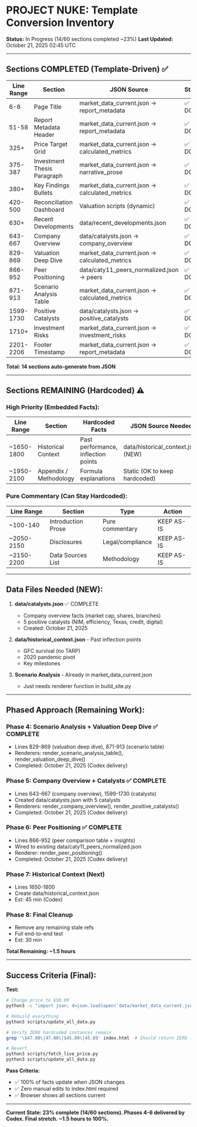 # PROJECT NUKE: Template Conversion Inventory

**Status:** In Progress (14/60 sections completed ~23%)
**Last Updated:** October 21, 2025 02:45 UTC

---

## Sections COMPLETED (Template-Driven) ✅

| Line Range | Section | JSON Source | Status |
|------------|---------|-------------|--------|
| 6-8 | Page Title | market_data_current.json → report_metadata | ✅ DONE |
| 51-58 | Report Metadata Header | market_data_current.json → report_metadata | ✅ DONE |
| 325+ | Price Target Grid | market_data_current.json → calculated_metrics | ✅ DONE |
| 375-387 | Investment Thesis Paragraph | market_data_current.json → narrative_prose | ✅ DONE |
| 380+ | Key Findings Bullets | market_data_current.json → calculated_metrics | ✅ DONE |
| 420-500 | Reconciliation Dashboard | Valuation scripts (dynamic) | ✅ DONE |
| 630+ | Recent Developments | data/recent_developments.json | ✅ DONE |
| 643-667 | Company Overview | data/catalysts.json → company_overview | ✅ DONE |
| 829-869 | Valuation Deep Dive | market_data_current.json → calculated_metrics | ✅ DONE |
| 866-952 | Peer Positioning | data/caty11_peers_normalized.json → peers | ✅ DONE |
| 871-913 | Scenario Analysis Table | market_data_current.json → calculated_metrics | ✅ DONE |
| 1599-1730 | Positive Catalysts | data/catalysts.json → positive_catalysts | ✅ DONE |
| 1710+ | Investment Risks | market_data_current.json → investment_risks | ✅ DONE |
| 2201-2206 | Footer Timestamp | market_data_current.json → report_metadata | ✅ DONE |

**Total: 14 sections auto-generate from JSON**

---

## Sections REMAINING (Hardcoded) ⚠️

### High Priority (Embedded Facts):

| Line Range | Section | Hardcoded Facts | JSON Source Needed | Priority |
|------------|---------|-----------------|-------------------|----------|
| ~1650-1800 | Historical Context | Past performance, inflection points | data/historical_context.json (NEW) | MEDIUM |
| ~1950-2100 | Appendix / Methodology | Formula explanations | Static (OK to keep hardcoded) | LOW |

### Pure Commentary (Can Stay Hardcoded):

| Line Range | Section | Type | Action |
|------------|---------|------|--------|
| ~100-140 | Introduction Prose | Pure commentary | KEEP AS-IS |
| ~2050-2150 | Disclosures | Legal/compliance | KEEP AS-IS |
| ~2150-2200 | Data Sources List | Methodology | KEEP AS-IS |

---

## Data Files Needed (NEW):

1. **data/catalysts.json** ✅ COMPLETE
   - Company overview facts (market cap, shares, branches)
   - 5 positive catalysts (NIM, efficiency, Texas, credit, digital)
   - Created: October 21, 2025

2. **data/historical_context.json** - Past inflection points
   - GFC survival (no TARP)
   - 2020 pandemic pivot
   - Key milestones

3. **Scenario Analysis** - Already in market_data_current.json
   - Just needs renderer function in build_site.py

---

## Phased Approach (Remaining Work):

### Phase 4: Scenario Analysis + Valuation Deep Dive ✅ COMPLETE
- Lines 829-869 (valuation deep dive), 871-913 (scenario table)
- Renderers: render_scenario_analysis_table(), render_valuation_deep_dive()
- Completed: October 21, 2025 (Codex delivery)

### Phase 5: Company Overview + Catalysts ✅ COMPLETE
- Lines 643-667 (company overview), 1599-1730 (catalysts)
- Created data/catalysts.json with 5 catalysts
- Renderers: render_company_overview(), render_positive_catalysts()
- Completed: October 21, 2025 (Codex delivery)

### Phase 6: Peer Positioning ✅ COMPLETE
- Lines 866-952 (peer comparison table + insights)
- Wired to existing data/caty11_peers_normalized.json
- Renderer: render_peer_positioning()
- Completed: October 21, 2025 (Codex delivery)

### Phase 7: Historical Context (Next)
- Lines 1650-1800
- Create data/historical_context.json
- Est: 45 min (Codex)

### Phase 8: Final Cleanup
- Remove any remaining stale refs
- Full end-to-end test
- Est: 30 min

**Total Remaining: ~1.5 hours**

---

## Success Criteria (Final):

**Test:**
```bash
# Change price to $50.00
python3 -c "import json; d=json.load(open('data/market_data_current.json')); d['price']=50.00; json.dump(d, open('data/market_data_current.json','w'), indent=2)"

# Rebuild everything
python3 scripts/update_all_data.py

# Verify ZERO hardcoded instances remain
grep '\$47.00\|47.00\|$45.89\|45.89' index.html  # Should return ZERO (or only in comments)

# Revert
python3 scripts/fetch_live_price.py
python3 scripts/update_all_data.py
```

**Pass Criteria:**
- ✅ 100% of facts update when JSON changes
- ✅ Zero manual edits to index.html required
- ✅ Browser shows all sections current

---

**Current State: 23% complete (14/60 sections). Phases 4-6 delivered by Codex. Final stretch. ~1.5 hours to 100%.**
